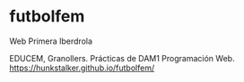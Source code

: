 # futbolfem
Web Primera Iberdrola

EDUCEM, Granollers. Prácticas de DAM1 Programación Web. https://hunkstalker.github.io/futbolfem/
